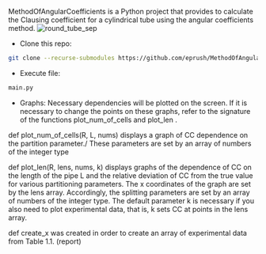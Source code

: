MethodOfAngularCoefficients is a Python project that provides 
to calculate the Clausing coefficient for a cylindrical tube using the angular coefficients method.
![round_tube_sep](https://github.com/eprush/MethodOfAngularCoefficients/assets/91796933/c945c4fe-9000-4b82-a1e7-6bd013944e41)

- Clone this repo:
```bash
git clone --recurse-submodules https://github.com/eprush/MethodOfAngularCoefficients
```

- Execute file:
```bash
main.py
```

- Graphs:
  Necessary dependencies will be plotted on the screen.
If it is necessary to change the points on these graphs, refer to the signature of the functions 
plot_num_of_cells and plot_len .

def plot_num_of_cells(R, L, nums) displays a graph of CC dependence on the partition parameter./
These parameters are set by an array of numbers of the integer type

def plot_len(R, lens, nums, k) displays graphs of the dependence of CC on the length of the pipe L and the relative deviation of CC from the true value for various partitioning parameters.
The x coordinates of the graph are set by the lens array. Accordingly, the splitting parameters are set by an array of numbers of the integer type.
The default parameter k is necessary if you also need to plot experimental data, that is, k sets CC at points in the lens array.

def create_x was created in order to create an array of experimental data from Table 1.1. (report)
